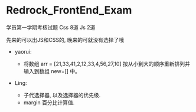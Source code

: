 Redrock_FrontEnd_Exam
============

学员第一学期考核试题
Css 8道
Js  2道

先来的可以出JS和CSS的, 晚来的可就没有选择了哦

* yaorui:
	+ 将数组 arr = [21,33,41,2,12,33,4,56,27,10] 按从小到大的顺序重新排列并输入到数组 new=[] 中。
	
* Ling:
	+ 子代选择器, 以及选择器的优先级.
	+ margin 百分比计算值.